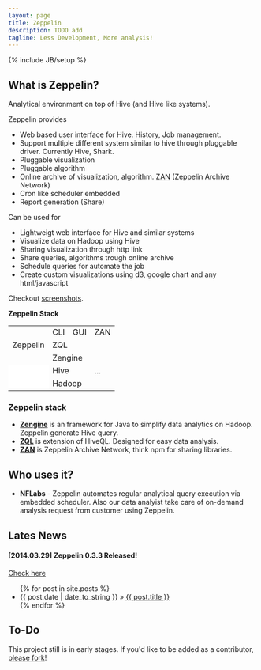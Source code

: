 ```yaml
---
layout: page
title: Zeppelin
description: TODO add
tagline: Less Development, More analysis!
---
```

{% include JB/setup %}


## What is Zeppelin?
Analytical environment on top of Hive (and Hive like systems).

Zeppelin provides

 * Web based user interface for Hive. History, Job management.
 * Support multiple different system similar to hive through pluggable driver. Currently Hive, Shark.
 * Pluggable visualization
 * Pluggable algorithm
 * Online archive of visualization, algorithm. [ZAN](./zan.html) (Zeppelin Archive Network)
 * Cron like scheduler embedded
 * Report generation (Share)

Can be used for
  
 * Lightweigt web interface for Hive and similar systems
 * Visualize data on Hadoop using Hive
 * Sharing visualization through http link
 * Share queries, algorithms trough online archive
 * Schedule queries for automate the job
 * Create custom visualizations using d3, google chart and any html/javascript

Checkout [screenshots](./screenshots.html).

  <div class="col-md-offset-9 table-container">
    <div class="text-center table-stack">
      <div class="zeppelin-color"><b>Zeppelin Stack</b></div><p></p>
      <table>
		<tbody>
          <tr>
		    <td rowspan="3"><div class="rotate270">Zeppelin</div></td>
		    <td colspan="1">CLI</td>
		    <td colspan="1">GUI</td>
		    <td colspan="1">ZAN</td>
		  </tr>
		  <tr>
		    <td colspan="3">ZQL</td>
		  </tr>
		  <tr>
		    <td colspan="3">Zengine</td>
		  </tr>
		  <tr>
		    <td  style="background-color:#FFFFFF"></td>
		    <td  colspan="2" class="gray">Hive</td>
		    <td  class="gray">...</td>
		  </tr>
		  <tr>
		    <td style="background-color:#FFFFFF"></td>
		    <td colspan="3" class="gray">Hadoop</td>
		  </tr>
        </tbody>
      </table>
    </div>
  </div>

### Zeppelin stack
 * **[Zengine](./zengine.html)**  is an framework for Java to simplify data analytics on Hadoop.
   Zeppelin generate Hive query.
 * **[ZQL](./zql.html)** is extension of HiveQL. Designed for easy data analysis.
 * **[ZAN](./zan.html)** is Zeppelin Archive Network, think npm for sharing libraries.


## Who uses it?
 * **NFLabs** - Zeppelin automates regular analytical query execution via embedded scheduler. Also our data analyist take care of on-demand analysis request from customer using Zeppelin.





## Lates News


#### [2014.03.29] Zeppelin 0.3.3 Released! ####
 
[Check here](./download.html)

 
<ul class="posts">
  {% for post in site.posts %}
    <li><span>{{ post.date | date_to_string }}</span> &raquo; <a href="{{ BASE_PATH }}{{ post.url }}">{{ post.title }}</a></li>
  {% endfor %}
</ul>

## To-Do

This project still is in early stages. If you'd like to be added as a contributor, [please fork](http://github.com/NFLabs/zeppelin)!



